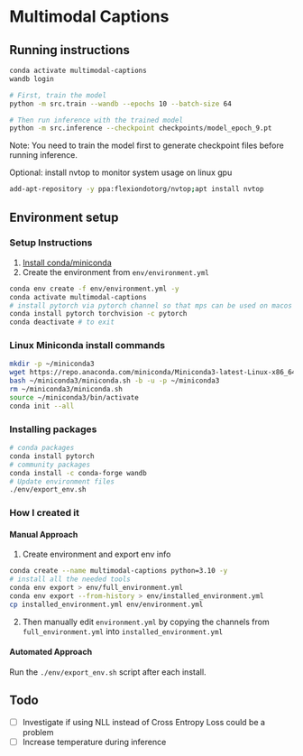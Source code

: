 # Multimodal Captions

## Running instructions

```bash
conda activate multimodal-captions
wandb login

# First, train the model
python -m src.train --wandb --epochs 10 --batch-size 64

# Then run inference with the trained model
python -m src.inference --checkpoint checkpoints/model_epoch_9.pt
```

Note: You need to train the model first to generate checkpoint files before running inference.

Optional: install nvtop to monitor system usage on linux gpu
```bash
add-apt-repository -y ppa:flexiondotorg/nvtop;apt install nvtop
```

## Environment setup

### Setup Instructions

1. [Install conda/miniconda](https://docs.anaconda.com/miniconda/install/)
2. Create the environment from `env/environment.yml`
```bash
conda env create -f env/environment.yml -y
conda activate multimodal-captions
# install pytorch via pytorch channel so that mps can be used on macos
conda install pytorch torchvision -c pytorch
conda deactivate # to exit
```

### Linux Miniconda install commands

```bash
mkdir -p ~/miniconda3
wget https://repo.anaconda.com/miniconda/Miniconda3-latest-Linux-x86_64.sh -O ~/miniconda3/miniconda.sh
bash ~/miniconda3/miniconda.sh -b -u -p ~/miniconda3
rm ~/miniconda3/miniconda.sh
source ~/miniconda3/bin/activate
conda init --all
```

### Installing packages

```bash
# conda packages
conda install pytorch
# community packages
conda install -c conda-forge wandb
# Update environment files
./env/export_env.sh
```

### How I created it

#### Manual Approach

1. Create environment and export env info
```bash
conda create --name multimodal-captions python=3.10 -y
# install all the needed tools
conda env export > env/full_environment.yml
conda env export --from-history > env/installed_environment.yml
cp installed_environment.yml env/environment.yml
```

2. Then manually edit `environment.yml` by copying the channels from `full_environment.yml` into `installed_environment.yml`

#### Automated Approach

Run the `./env/export_env.sh` script after each install.

## Todo

- [ ] Investigate if using NLL instead of Cross Entropy Loss could be a problem
- [ ] Increase temperature during inference